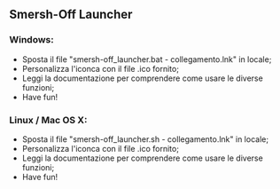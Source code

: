 ## Smersh-Off Launcher
### Windows:
* Sposta il file "smersh-off_launcher.bat - collegamento.lnk" in locale;
* Personalizza l'iconca con il file .ico fornito;
* Leggi la documentazione per comprendere come usare le diverse funzioni;
* Have fun! 

### Linux / Mac OS X:
* Sposta il file "smersh-off_launcher.sh - collegamento.lnk" in locale;
* Personalizza l'iconca con il file .ico fornito;
* Leggi la documentazione per comprendere come usare le diverse funzioni;
* Have fun! 